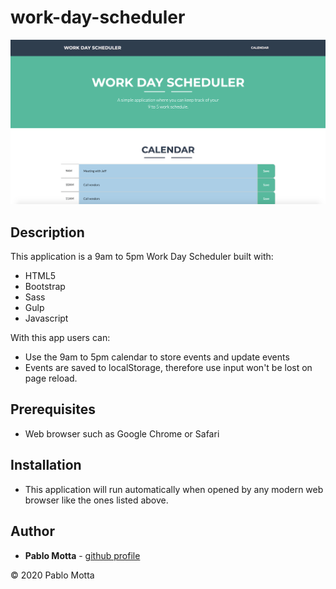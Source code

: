 # work-day-scheduler

![password generator demo](./img/work-day-scheduler.png)

## Description

This application is a 9am to 5pm Work Day Scheduler built with:

-   HTML5
-   Bootstrap
-   Sass
-   Gulp
-   Javascript

With this app users can:

-   Use the 9am to 5pm calendar to store events and update events
-   Events are saved to localStorage, therefore use input won't be lost on page reload.

## Prerequisites

-   Web browser such as Google Chrome or Safari

## Installation

-   This application will run automatically when opened by any modern web browser like the ones listed above.

## Author

-   **Pablo Motta** - [github profile](https://github.com/pablomotta)

© 2020 Pablo Motta
